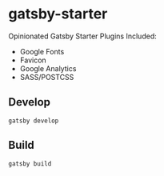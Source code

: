 # gatsby-starter
Opinionated Gatsby Starter
Plugins Included:
- Google Fonts
- Favicon
- Google Analytics
- SASS/POSTCSS

## Develop
```gatsby develop```

## Build
```gatsby build```